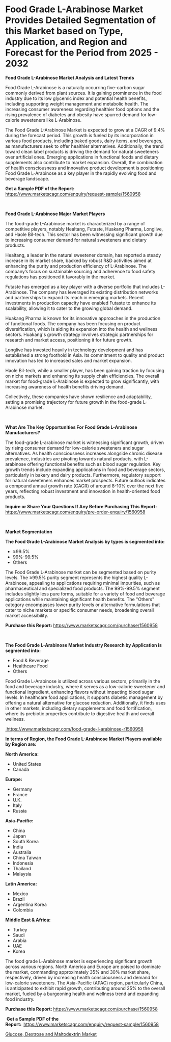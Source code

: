 <p><h1>Food Grade L-Arabinose Market Provides Detailed Segmentation of this Market based on Type, Application, and Region and Forecast for the Period from 2025 - 2032</h1></p><p><strong>Food Grade L-Arabinose Market Analysis and Latest Trends</strong></p>
<p><p>Food Grade L-Arabinose is a naturally occurring five-carbon sugar commonly derived from plant sources. It is gaining prominence in the food industry due to its low glycemic index and potential health benefits, including supporting weight management and metabolic health. The increasing consumer awareness regarding healthier food options and the rising prevalence of diabetes and obesity have spurred demand for low-calorie sweeteners like L-Arabinose. </p><p>The Food Grade L-Arabinose Market is expected to grow at a CAGR of 9.4% during the forecast period. This growth is fueled by its incorporation in various food products, including baked goods, dairy items, and beverages, as manufacturers seek to offer healthier alternatives. Additionally, the trend toward clean label products is driving the demand for natural sweeteners over artificial ones. Emerging applications in functional foods and dietary supplements also contribute to market expansion. Overall, the combination of health consciousness and innovative product development is positioning Food Grade L-Arabinose as a key player in the rapidly evolving food and beverage landscape.</p></p>
<p><strong>Get a Sample PDF of the Report:&nbsp;</strong> <a href="https://www.marketscagr.com/enquiry/request-sample/1560958?utm_campaign=3509&utm_medium=2&utm_source=Github&utm_content=ia&utm_term=23032025&utm_id=food-grade-l-arabinose">https://www.marketscagr.com/enquiry/request-sample/1560958</a></p>
<p>&nbsp;</p>
<p><strong>Food Grade L-Arabinose Major Market Players</strong></p>
<p><p>The food-grade L-Arabinose market is characterized by a range of competitive players, notably Healtang, Futaste, Huakang Pharma, Longlive, and Haole Bil-tech. This sector has been witnessing significant growth due to increasing consumer demand for natural sweeteners and dietary products.</p><p>Healtang, a leader in the natural sweetener domain, has reported a steady increase in its market share, backed by robust R&D activities aimed at enhancing the purity and production efficiency of L-Arabinose. The company’s focus on sustainable sourcing and adherence to food safety regulations has positioned it favorably in the market.</p><p>Futaste has emerged as a key player with a diverse portfolio that includes L-Arabinose. The company has leveraged its existing distribution networks and partnerships to expand its reach in emerging markets. Recent investments in production capacity have enabled Futaste to enhance its scalability, allowing it to cater to the growing global demand.</p><p>Huakang Pharma is known for its innovative approaches in the production of functional foods. The company has been focusing on product diversification, which is aiding its expansion into the health and wellness sectors. Huakang's growth strategy involves strategic partnerships for research and market access, positioning it for future growth.</p><p>Longlive has invested heavily in technology development and has established a strong foothold in Asia. Its commitment to quality and product innovation has led to increased sales and market expansion.</p><p>Haole Bil-tech, while a smaller player, has been gaining traction by focusing on niche markets and enhancing its supply chain efficiencies. The overall market for food-grade L-Arabinose is expected to grow significantly, with increasing awareness of health benefits driving demand.</p><p>Collectively, these companies have shown resilience and adaptability, setting a promising trajectory for future growth in the food-grade L-Arabinose market.</p></p>
<p>&nbsp;</p>
<p><strong>What Are The Key Opportunities For Food Grade L-Arabinose Manufacturers?</strong></p>
<p><p>The food-grade L-arabinose market is witnessing significant growth, driven by rising consumer demand for low-calorie sweeteners and sugar alternatives. As health consciousness increases alongside chronic disease prevalence, industries are pivoting towards natural products, with L-arabinose offering functional benefits such as blood sugar regulation. Key growth trends include expanding applications in food and beverage sectors, particularly in bakery and dairy products. Furthermore, regulatory support for natural sweeteners enhances market prospects. Future outlook indicates a compound annual growth rate (CAGR) of around 8-10% over the next five years, reflecting robust investment and innovation in health-oriented food products.</p></p>
<p><strong>Inquire or Share Your Questions If Any Before Purchasing This Report:</strong> <a href="https://www.marketscagr.com/enquiry/pre-order-enquiry/1560958?utm_campaign=3509&utm_medium=2&utm_source=Github&utm_content=ia&utm_term=23032025&utm_id=food-grade-l-arabinose">https://www.marketscagr.com/enquiry/pre-order-enquiry/1560958</a></p>
<p>&nbsp;</p>
<p><strong>Market Segmentation</strong></p>
<p><strong>The Food Grade L-Arabinose Market Analysis by types is segmented into:</strong></p>
<p><ul><li>≥99.5%</li><li>99%-99.5%</li><li>Others</li></ul></p>
<p><p>The Food Grade L-Arabinose market can be segmented based on purity levels. The ≥99.5% purity segment represents the highest quality L-Arabinose, appealing to applications requiring minimal impurities, such as pharmaceutical and specialized food products. The 99%-99.5% segment includes slightly less pure forms, suitable for a variety of food and beverage applications while maintaining significant health benefits. The "Others" category encompasses lower purity levels or alternative formulations that cater to niche markets or specific consumer needs, broadening overall market accessibility.</p></p>
<p><strong>Purchase this Report:&nbsp;</strong><a href="https://www.marketscagr.com/purchase/1560958?utm_campaign=3509&utm_medium=2&utm_source=Github&utm_content=ia&utm_term=23032025&utm_id=food-grade-l-arabinose">https://www.marketscagr.com/purchase/1560958</a></p>
<p>&nbsp;</p>
<p><strong>The Food Grade L-Arabinose Market Industry Research by Application is segmented into:</strong></p>
<p><ul><li>Food & Beverage</li><li>Healthcare Food</li><li>Others</li></ul></p>
<p><p>Food Grade L-Arabinose is utilized across various sectors, primarily in the food and beverage industry, where it serves as a low-calorie sweetener and functional ingredient, enhancing flavors without impacting blood sugar levels. In healthcare food applications, it supports diabetic management by offering a natural alternative for glucose reduction. Additionally, it finds uses in other markets, including dietary supplements and food fortification, where its prebiotic properties contribute to digestive health and overall wellness.</p></p>
<p><a href="https://www.marketscagr.com/food-grade-l-arabinose-r1560958?utm_campaign=3509&utm_medium=2&utm_source=Github&utm_content=ia&utm_term=23032025&utm_id=food-grade-l-arabinose">&nbsp;https://www.marketscagr.com/food-grade-l-arabinose-r1560958</a></p>
<p><strong>In terms of Region, the Food Grade L-Arabinose Market Players available by Region are:</strong></p>
<p>
    <p> <strong> North America: </strong>
        <ul>
            <li>United States</li>
            <li>Canada</li>
        </ul>
        </p> 
    <p> <strong> Europe: </strong>
        <ul>
            <li>Germany</li>
            <li>France</li>
            <li>U.K.</li>
            <li>Italy</li>
            <li>Russia</li>
        </ul>
        </p> 
    <p> <strong> Asia-Pacific: </strong>
        <ul>
            <li>China</li>
            <li>Japan</li>
            <li>South Korea</li>
            <li>India</li>
            <li>Australia</li>
            <li>China Taiwan</li>
            <li>Indonesia</li>
            <li>Thailand</li>
            <li>Malaysia</li>
        </ul>
        </p> 
    <p> <strong> Latin America: </strong>
        <ul>
            <li>Mexico</li>
            <li>Brazil</li>
            <li>Argentina Korea</li>
            <li>Colombia</li>
        </ul>
        </p> 
    <p> <strong> Middle East & Africa: </strong>
        <ul>
            <li>Turkey</li>
            <li>Saudi</li>
            <li>Arabia</li>
            <li>UAE</li>
            <li>Korea</li>
        </ul>
    </p>
    </p>
<p><p>The food grade L-Arabinose market is experiencing significant growth across various regions. North America and Europe are poised to dominate the market, commanding approximately 35% and 30% market share, respectively, driven by increasing health consciousness and demand for low-calorie sweeteners. The Asia-Pacific (APAC) region, particularly China, is anticipated to exhibit rapid growth, contributing around 25% to the overall market, fueled by a burgeoning health and wellness trend and expanding food industry.</p></p>
<p><strong>Purchase this Report: </strong><a href="https://www.marketscagr.com/purchase/1560958?utm_campaign=3509&utm_medium=2&utm_source=Github&utm_content=ia&utm_term=23032025&utm_id=food-grade-l-arabinose">https://www.marketscagr.com/purchase/1560958</a></p>
<p>&nbsp;<strong>Get a Sample PDF of the Report:&nbsp;&nbsp;</strong><a href="https://www.marketscagr.com/enquiry/request-sample/1560958?utm_campaign=3509&utm_medium=2&utm_source=Github&utm_content=ia&utm_term=23032025&utm_id=food-grade-l-arabinose">https://www.marketscagr.com/enquiry/request-sample/1560958</a></p>
<p><strong></strong></p>
<p><p><a href="https://github.com/zakkistuey/Market-Research-Report-List-1/blob/main/glucose-dextrose-and-maltodextrin-market.md?utm_campaign=3509&utm_medium=2&utm_source=Github&utm_content=ia&utm_term=23032025&utm_id=food-grade-l-arabinose">Glucose, Dextrose and Maltodextrin Market</a></p></p>